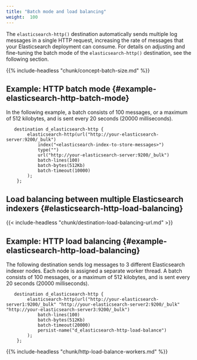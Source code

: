 ```yaml
---
title: "Batch mode and load balancing"
weight:  100
---
```

<!-- DISCLAIMER: This file is based on the syslog-ng Open Source Edition documentation https://github.com/balabit/syslog-ng-ose-guides/commit/2f4a52ee61d1ea9ad27cb4f3168b95408fddfdf2 and is used under the terms of The syslog-ng Open Source Edition Documentation License. The file has been modified by Axoflow. -->

The `elasticsearch-http()` destination automatically sends multiple log messages in a single HTTP request, increasing the rate of messages that your Elasticsearch deployment can consume. For details on adjusting and fine-tuning the batch mode of the `elasticsearch-http()` destination, see the following section.

{{% include-headless "chunk/concept-batch-size.md" %}}


## Example: HTTP batch mode {#example-elasticsearch-http-batch-mode}

In the following example, a batch consists of 100 messages, or a maximum of 512 kilobytes, and is sent every 20 seconds (20000 milliseconds).

```shell
   destination d_elasticsearch-http {
        elasticsearch-http(url("http://your-elasticsearch-server:9200/_bulk")
            index("<elasticsearch-index-to-store-messages>")
            type("")
            url("http://your-elasticsearch-server:9200/_bulk")
            batch-lines(100)
            batch-bytes(512Kb)
            batch-timeout(10000)
        );
    };
```




## Load balancing between multiple Elasticsearch indexers {#elasticsearch-http-load-balancing}

{{< include-headless "chunk/destination-load-balancing-url.md" >}}


## Example: HTTP load balancing {#example-elasticsearch-http-load-balancing}

The following destination sends log messages to 3 different Elasticsearch indexer nodes. Each node is assigned a separate worker thread. A batch consists of 100 messages, or a maximum of 512 kilobytes, and is sent every 20 seconds (20000 milliseconds).

```shell
   destination d_elasticsearch-http {
        elasticsearch-http(url("http://your-elasticsearch-server1:9200/_bulk" "http://your-elasticsearch-server2:9200/_bulk" "http://your-elasticsearch-server3:9200/_bulk")
            batch-lines(100)
            batch-bytes(512Kb)
            batch-timeout(20000)
            persist-name("d_elasticsearch-http-load-balance")
        );
    };
```

{{% include-headless "chunk/http-load-balance-workers.md" %}}


